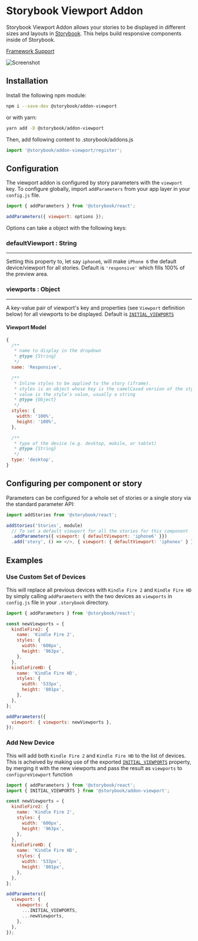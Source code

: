 # Storybook Viewport Addon

Storybook Viewport Addon allows your stories to be displayed in different sizes and layouts in [Storybook](https://storybook.js.org). This helps build responsive components inside of Storybook.

[Framework Support](https://github.com/storybooks/storybook/blob/master/ADDONS_SUPPORT.md)

![Screenshot](https://github.com/storybooks/storybook/blob/master/addons/viewport/docs/viewport.png)

## Installation

Install the following npm module:

```sh
npm i --save-dev @storybook/addon-viewport
```

or with yarn:

```sh
yarn add -D @storybook/addon-viewport
```

Then, add following content to .storybook/addons.js

```js
import '@storybook/addon-viewport/register';
```

## Configuration

The viewport addon is configured by story parameters with the `viewport` key. To configure globally, import `addParameters` from your app layer in your `config.js` file.

```js
import { addParameters } from '@storybook/react';

addParameters({ viewport: options });
```

Options can take a object with the following keys:

### defaultViewport : String

---

Setting this property to, let say `iphone6`, will make `iPhone 6` the default device/viewport for all stories. Default is `'responsive'` which fills 100% of the preview area.

### viewports : Object

---

A key-value pair of viewport's key and properties (see `Viewport` definition below) for all viewports to be displayed. Default is [`INITIAL_VIEWPORTS`](src/shared/index.js)

#### Viewport Model

```js
{
  /**
   * name to display in the dropdown
   * @type {String}
   */
  name: 'Responsive',

  /**
   * Inline styles to be applied to the story (iframe).
   * styles is an object whose key is the camelCased version of the style name, and whose
   * value is the style’s value, usually a string
   * @type {Object}
   */
  styles: {
    width: '100%',
    height: '100%',
  },

  /**
   * type of the device (e.g. desktop, mobile, or tablet)
   * @type {String}
   */
  type: 'desktop',
}
```

## Configuring per component or story

Parameters can be configured for a whole set of stories or a single story via the standard parameter API:

```js
import addStories from '@storybook/react';

addStories('Stories', module)
  // To set a default viewport for all the stories for this component
  .addParameters({ viewport: { defaultViewport: 'iphone6' }})
  .add('story', () => </>, { viewport: { defaultViewport: 'iphonex' } });
```

## Examples

### Use Custom Set of Devices

This will replace all previous devices with `Kindle Fire 2` and `Kindle Fire HD` by simply calling `addParameters` with the two devices as `viewports` in `config.js` file in your `.storybook` directory.

```js
import { addParameters } from '@storybook/react';

const newViewports = {
  kindleFire2: {
    name: 'Kindle Fire 2',
    styles: {
      width: '600px',
      height: '963px',
    },
  },
  kindleFireHD: {
    name: 'Kindle Fire HD',
    styles: {
      width: '533px',
      height: '801px',
    },
  },
};

addParameters({
  viewport: { viewports: newViewports },
});
```

### Add New Device

This will add both `Kindle Fire 2` and `Kindle Fire HD` to the list of devices. This is acheived by making use of the exported [`INITIAL_VIEWPORTS`](src/shared/index.js) property, by merging it with the new viewports and pass the result as `viewports` to `configureViewport` function

```js
import { addParameters } from '@storybook/react';
import { INITIAL_VIEWPORTS } from '@storybook/addon-viewport';

const newViewports = {
  kindleFire2: {
    name: 'Kindle Fire 2',
    styles: {
      width: '600px',
      height: '963px',
    },
  },
  kindleFireHD: {
    name: 'Kindle Fire HD',
    styles: {
      width: '533px',
      height: '801px',
    },
  },
};

addParameters({
  viewport: {
    viewports: {
      ...INITIAL_VIEWPORTS,
      ...newViewports,
    },
  },
});
```
